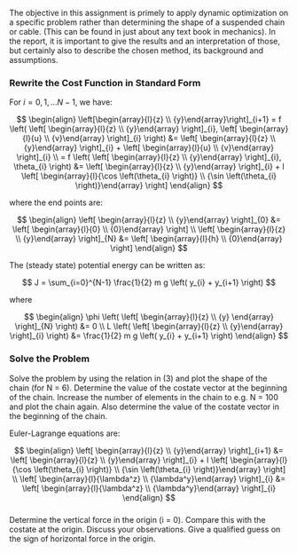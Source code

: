 

The objective in this assignment is primely to apply dynamic optimization on a specific problem rather than determining the shape of a suspended chain or cable. (This can be found in just about any text book in mechanics). In the report, it is important to give the results and an interpretation of those, but certainly also to describe the chosen method, its background and assumptions.

### Rewrite the Cost Function in Standard Form

For $i=0,1, \ldots N-1$, we have:

$$
\begin{align}
	\left[\begin{array}{l}{z} \\ {y}\end{array}\right]_{i+1} = f \left( \left[ \begin{array}{l}{z} \\ {y}\end{array} \right]_{i}, \left[ \begin{array}{l}{u} \\ {v}\end{array} \right]_{i} \right) &= \left[ \begin{array}{l}{z} \\ {y}\end{array} \right]_{i} + \left[ \begin{array}{l}{u} \\ {v}\end{array} \right]_{i} \\
	= f \left( \left[ \begin{array}{l}{z} \\ {y}\end{array} \right]_{i}, \theta_{i} \right) &= \left[ \begin{array}{l}{z} \\ {y}\end{array} \right]_{i} + l \left[ \begin{array}{l}{\cos \left(\theta_{i} \right)} \\ {\sin \left(\theta_{i} \right)}\end{array} \right]
\end{align}
$$

where the end points are:

$$
\begin{align}
	\left[ \begin{array}{l}{z} \\ {y}\end{array} \right]_{0} &= \left[ \begin{array}{l}{0} \\ {0}\end{array} \right] \\
	\left[ \begin{array}{l}{z} \\ {y}\end{array} \right]_{N} &= \left[ \begin{array}{l}{h} \\ {0}\end{array} \right]
\end{align}
$$

The (steady state) potential energy can be written as:

$$
J = \sum_{i=0}^{N-1} \frac{1}{2} m g \left( y_{i} + y_{i+1} \right)
$$

where

$$
\begin{align}
	\phi \left( \left[ \begin{array}{l}{z} \\ {y} \end{array} \right]_{N} \right) &= 0 \\
	L \left( \left[ \begin{array}{l}{z} \\ {y}\end{array} \right]_{i} \right) &= \frac{1}{2} m g \left( y_{i} + y_{i+1} \right)
\end{align}
$$

### Solve the Problem

Solve the problem by using the relation in (3) and plot the shape of the chain (for N = 6). Determine the value of the costate vector at the beginning of the chain. Increase the number of elements in the chain to e.g. N = 100 and plot the chain again. Also determine the value of the costate vector in the beginning of the chain.

Euler-Lagrange equations are:

$$
\begin{align}
	\left[ \begin{array}{l}{z} \\ {y}\end{array} \right]_{i+1} &= \left[ \begin{array}{l}{z} \\ {y}\end{array} \right]_{i} + l \left[ \begin{array}{l}{\cos \left(\theta_{i} \right)} \\ {\sin \left(\theta_{i} \right)}\end{array} \right] \\
	\left[ \begin{array}{l}{\lambda^z} \\ {\lambda^y}\end{array}  \right]_{i} &= \left[ \begin{array}{l}{\lambda^z} \\ {\lambda^y}\end{array}  \right]_{i}
\end{align}
$$

###

Determine the vertical force in the origin (i = 0). Compare this with the costate at the origin. Discuss your observations. Give a qualified guess on the sign of horizontal force in the origin.
